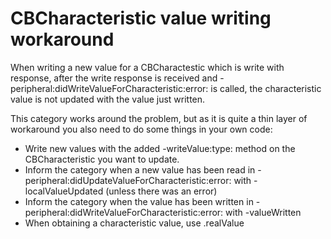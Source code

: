 # CBCharacteristic value writing workaround

When writing a new value for a CBCharactestic which is write with response, after the write response is received and -peripheral:didWriteValueForCharacteristic:error: is called, the characteristic value is not updated with the value just written.

This category works around the problem, but as it is quite a thin layer of workaround you also need to do some things in your own code:

* Write new values with the added -writeValue:type: method on the CBCharacteristic you want to update.
* Inform the category when a new value has been read in -peripheral:didUpdateValueForCharacteristic:error: with -localValueUpdated (unless there was an error)
* Inform the category when the value has been written in -peripheral:didWriteValueForCharacteristic:error: with -valueWritten
* When obtaining a characteristic value, use .realValue